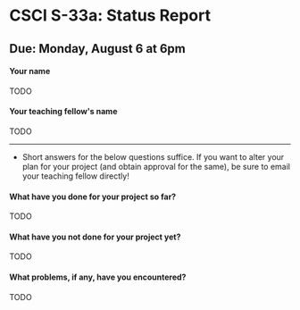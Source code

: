 # CSCI S-33a: Status Report
## Due: Monday, August 6 at 6pm

#### Your name

TODO

#### Your teaching fellow's name

TODO

<hr>

- Short answers for the below questions suffice. If you want to alter your plan for your project (and obtain approval for the same), be sure to email your teaching fellow directly!

#### What have you done for your project so far?

TODO

#### What have you not done for your project yet?

TODO

#### What problems, if any, have you encountered?

TODO
